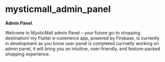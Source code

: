# mysticmall_admin_panel

**Admin Panel**.

Welcome to MysticMall admin Panel – your future go-to shopping destination! my Flutter e-commerce app, powered by Firebase, is currently in development as you know user panel is completed  currnetly working on admin panel, it will bring you an intuitive, user-friendly, and feature-packed shopping experience.
